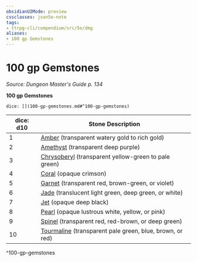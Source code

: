 ```yaml
---
obsidianUIMode: preview
cssclasses: json5e-note
tags:
- ttrpg-cli/compendium/src/5e/dmg
aliases:
- 100 gp Gemstones
---
```

# 100 gp Gemstones
*Source: Dungeon Master's Guide p. 134* 

**100 gp Gemstones**

`dice: [](100-gp-gemstones.md#^100-gp-gemstones)`

| dice: d10 | Stone Description |
|-----------|-------------------|
| 1 | [Amber](/3-Mechanics/CLI/items/amber-xdmg.md) (transparent watery gold to rich gold) |
| 2 | [Amethyst](/3-Mechanics/CLI/items/amethyst-xdmg.md) (transparent deep purple) |
| 3 | [Chrysoberyl](/3-Mechanics/CLI/items/chrysoberyl-xdmg.md) (transparent yellow-green to pale green) |
| 4 | [Coral](/3-Mechanics/CLI/items/coral-xdmg.md) (opaque crimson) |
| 5 | [Garnet](/3-Mechanics/CLI/items/garnet-xdmg.md) (transparent red, brown-green, or violet) |
| 6 | [Jade](/3-Mechanics/CLI/items/jade-xdmg.md) (translucent light green, deep green, or white) |
| 7 | [Jet](/3-Mechanics/CLI/items/jet-xdmg.md) (opaque deep black) |
| 8 | [Pearl](/3-Mechanics/CLI/items/pearl-xdmg.md) (opaque lustrous white, yellow, or pink) |
| 9 | [Spinel](/3-Mechanics/CLI/items/spinel-xdmg.md) (transparent red, red-brown, or deep green) |
| 10 | [Tourmaline](/3-Mechanics/CLI/items/tourmaline-xdmg.md) (transparent pale green, blue, brown, or red) |
^100-gp-gemstones